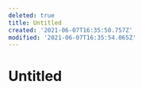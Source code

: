 ```yaml
---
deleted: true
title: Untitled
created: '2021-06-07T16:35:50.757Z'
modified: '2021-06-07T16:35:54.065Z'
---
```


# Untitled
